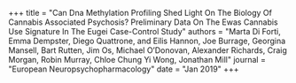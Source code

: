 +++
title = "Can Dna Methylation Profiling Shed Light On The Biology Of Cannabis Associated Psychosis? Preliminary Data On The Ewas Cannabis Use Signature In The Eugei Case-Control Study"
authors = "Marta Di Forti, Emma Dempster, Diego Quattrone, and Eilis Hannon, Joe Burrage, Georgina Mansell, Bart Rutten, Jim Os, Michael O’Donovan, Alexander Richards, Craig Morgan, Robin Murray, Chloe Chung Yi Wong, Jonathan Mill"
journal = "European Neuropsychopharmacology"
date = "Jan 2019"
+++
